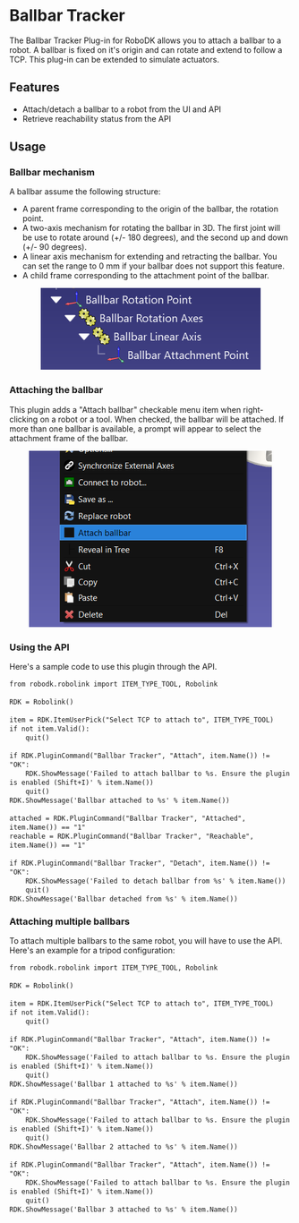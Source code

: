 # Ballbar Tracker

The Ballbar Tracker Plug-in for RoboDK allows you to attach a ballbar to a robot.
A ballbar is fixed on it's origin and can rotate and extend to follow a TCP.
This plug-in can be extended to simulate actuators.

## Features

- Attach/detach a ballbar to a robot from the UI and API
- Retrieve reachability status from the API

## Usage

### Ballbar mechanism

A ballbar assume the following structure:

- A parent frame corresponding to the origin of the ballbar, the rotation point.
- A two-axis mechanism for rotating the ballbar in 3D. The first joint will be use to rotate around (+/- 180 degrees), and the second up and down (+/- 90 degrees).
- A linear axis mechanism for extending and retracting the ballbar. You can set the range to 0 mm if your ballbar does not support this feature.
- A child frame corresponding to the attachment point of the ballbar.

<p align="center"><img src="./doc/ballbar_structure.PNG" /></p>

### Attaching the ballbar

This plugin adds a "Attach ballbar" checkable menu item when right-clicking on a robot or a tool. When checked, the ballbar will be attached. If more than one ballbar is available, a prompt will appear to select the attachment frame of the ballbar.

<p align="center"><img src="./doc/menu.PNG" /></p>

### Using the API

Here's a sample code to use this plugin through the API.

```
from robodk.robolink import ITEM_TYPE_TOOL, Robolink

RDK = Robolink()

item = RDK.ItemUserPick("Select TCP to attach to", ITEM_TYPE_TOOL)
if not item.Valid():
    quit()

if RDK.PluginCommand("Ballbar Tracker", "Attach", item.Name()) != "OK":
    RDK.ShowMessage('Failed to attach ballbar to %s. Ensure the plugin is enabled (Shift+I)' % item.Name())
    quit()
RDK.ShowMessage('Ballbar attached to %s' % item.Name())

attached = RDK.PluginCommand("Ballbar Tracker", "Attached", item.Name()) == "1"
reachable = RDK.PluginCommand("Ballbar Tracker", "Reachable", item.Name()) == "1"

if RDK.PluginCommand("Ballbar Tracker", "Detach", item.Name()) != "OK":
    RDK.ShowMessage('Failed to detach ballbar from %s' % item.Name())
    quit()
RDK.ShowMessage('Ballbar detached from %s' % item.Name())
```

### Attaching multiple ballbars

To attach multiple ballbars to the same robot, you will have to use the API. Here's an example for a tripod configuration:

```
from robodk.robolink import ITEM_TYPE_TOOL, Robolink

RDK = Robolink()

item = RDK.ItemUserPick("Select TCP to attach to", ITEM_TYPE_TOOL)
if not item.Valid():
    quit()

if RDK.PluginCommand("Ballbar Tracker", "Attach", item.Name()) != "OK":
    RDK.ShowMessage('Failed to attach ballbar to %s. Ensure the plugin is enabled (Shift+I)' % item.Name())
    quit()
RDK.ShowMessage('Ballbar 1 attached to %s' % item.Name())

if RDK.PluginCommand("Ballbar Tracker", "Attach", item.Name()) != "OK":
    RDK.ShowMessage('Failed to attach ballbar to %s. Ensure the plugin is enabled (Shift+I)' % item.Name())
    quit()
RDK.ShowMessage('Ballbar 2 attached to %s' % item.Name())

if RDK.PluginCommand("Ballbar Tracker", "Attach", item.Name()) != "OK":
    RDK.ShowMessage('Failed to attach ballbar to %s. Ensure the plugin is enabled (Shift+I)' % item.Name())
    quit()
RDK.ShowMessage('Ballbar 3 attached to %s' % item.Name())
```
